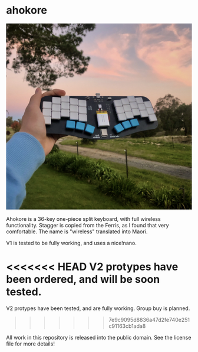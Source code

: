   # ahokore

![image](photos/IMG_2225.jpeg)

Ahokore is a 36-key one-piece split keyboard, with full wireless functionality. Stagger is copied from the Ferris, as I found that very comfortable. The name is "wireless" translated into Maori.

V1 is tested to be fully working, and uses a nice!nano.

<<<<<<< HEAD
V2 protypes have been ordered, and will be soon tested.
=======
V2 protypes have been tested, and are fully working. Group buy is planned. 
>>>>>>> 7e9c9095d8836a47d2fe740e251c91163cb1ada8

All work in this repository is released into the public domain. See the license file for more details!
